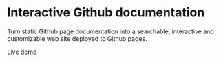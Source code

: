 # Interactive Github documentation

Turn static Github page documentation into a searchable, interactive and customizable web site deployed to Github pages.

[Live demo](https://andreacaldera.github.io/searchable-github-docs/)
